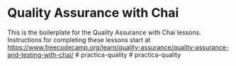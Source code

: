 # Quality Assurance with Chai

This is the boilerplate for the Quality Assurance with Chai lessons. Instructions for completing these lessons start at https://www.freecodecamp.org/learn/quality-assurance/quality-assurance-and-testing-with-chai/
#   p r a c t i c a - q u a l i t y  
 #   p r a c t i c a - q u a l i t y  
 